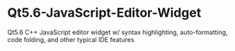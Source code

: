 # Qt5.6-JavaScript-Editor-Widget
Qt5.6 C++ JavaScript editor widget w/ syntax highlighting, auto-formatting, code folding, and other typical IDE features
